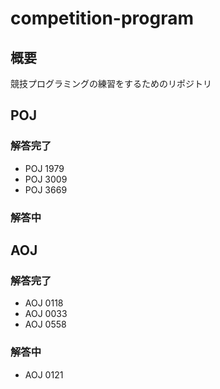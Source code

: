 # competition-program



## 概要



競技プログラミングの練習をするためのリポジトリ



## POJ



### 解答完了

 * POJ 1979
 * POJ 3009
 * POJ 3669

### 解答中



## AOJ



### 解答完了

 * AOJ 0118
 * AOJ 0033
 * AOJ 0558

### 解答中

 * AOJ 0121